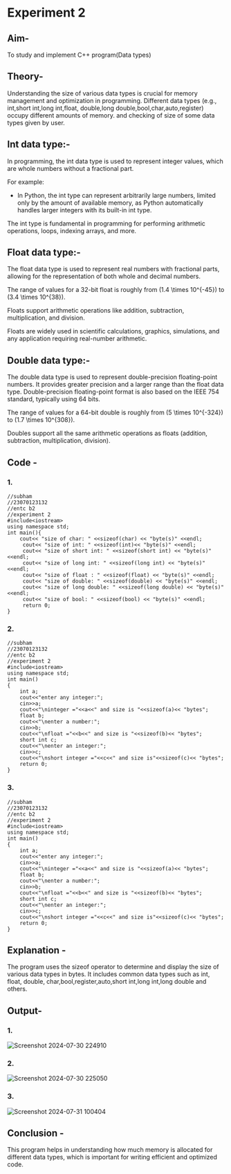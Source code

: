 # Experiment 2
## Aim-
To study and implement C++ program(Data types)

## Theory-
Understanding the size of various data types is crucial for memory management and optimization in programming. 
Different data types (e.g., int,short int,long int,float, double,long double,bool,char,auto,register) occupy different amounts of memory.
and checking of size of some data types given by user.

## Int data type:-
In programming, the int data type is used to represent integer values, which are whole numbers without a fractional part.

For example:
- In Python, the int type can represent arbitrarily large numbers, limited only by the amount of available memory, as Python automatically handles larger integers with its built-in int type.

The int type is fundamental in programming for performing arithmetic operations, loops, indexing arrays, and more.

## Float data type:-
The float data type is used to represent real numbers with fractional parts, allowing for the representation of both whole and decimal numbers. 

The range of values for a 32-bit float is roughly from \(1.4 \times 10^{-45}\) to \(3.4 \times 10^{38}\).

Floats support arithmetic operations like addition, subtraction, multiplication, and division.

Floats are widely used in scientific calculations, graphics, simulations, and any application requiring real-number arithmetic.

## Double data type:-
The double data type is used to represent double-precision floating-point numbers. It provides greater precision and a larger range than the float data type. Double-precision floating-point format is also based on the IEEE 754 standard, typically using 64 bits.

The range of values for a 64-bit double is roughly from \(5 \times 10^{-324}\) to \(1.7 \times 10^{308}\).

Doubles support all the same arithmetic operations as floats (addition, subtraction, multiplication, division).


## Code - 
### 1.
```
//subham
//23070123132
//entc b2
//experiment 2
#include<iostream>
using namespace std;
int main(){
    cout<< "size of char: " <<sizeof(char) << "byte(s)" <<endl;
     cout<< "size of int: " <<sizeof(int)<< "byte(s)" <<endl;
     cout<< "size of short int: " <<sizeof(short int) << "byte(s)" <<endl;
     cout<< "size of long int: " <<sizeof(long int) << "byte(s)" <<endl;
     cout<< "size of float : " <<sizeof(float) << "byte(s)" <<endl;
     cout<< "size of double: " <<sizeof(double) << "byte(s)" <<endl;
     cout<< "size of long double: " <<sizeof(long double) << "byte(s)" <<endl;
     cout<< "size of bool: " <<sizeof(bool) << "byte(s)" <<endl;
     return 0;
}
```

### 2.
```
//subham
//23070123132
//entc b2
//experiment 2
#include<iostream>
using namespace std;
int main()
{
    int a;
    cout<<"enter any integer:";
    cin>>a;
    cout<<"\ninteger ="<<a<<" and size is "<<sizeof(a)<< "bytes";
    float b;
    cout<<"\nenter a number:";
    cin>>b;
    cout<<"\nfloat ="<<b<<" and size is "<<sizeof(b)<< "bytes";
    short int c;
    cout<<"\nenter an integer:";
    cin>>c;
    cout<<"\nshort integer ="<<c<<" and size is"<<sizeof(c)<< "bytes";
    return 0;
}
```

### 3.
```
//subham
//23070123132
//entc b2
//experiment 2
#include<iostream>
using namespace std;
int main()
{
    int a;
    cout<<"enter any integer:";
    cin>>a;
    cout<<"\ninteger ="<<a<<" and size is "<<sizeof(a)<< "bytes";
    float b;
    cout<<"\nenter a number:";
    cin>>b;
    cout<<"\nfloat ="<<b<<" and size is "<<sizeof(b)<< "bytes";
    short int c;
    cout<<"\nenter an integer:";
    cin>>c;
    cout<<"\nshort integer ="<<c<<" and size is"<<sizeof(c)<< "bytes";
    return 0;
}
```

## Explanation - 
The program uses the sizeof operator to determine and display the size of various data types in bytes. It includes common data types such as int, float, double, char,bool,register,auto,short int,long int,long double and others.

## Output-
### 1.
![Screenshot 2024-07-30 224910](https://github.com/user-attachments/assets/30f8b52b-e3ff-429e-a68f-e46d004d86b1)
### 2.
![Screenshot 2024-07-30 225050](https://github.com/user-attachments/assets/444ab374-1c7f-4100-af10-846ba0a8464a)
### 3.
![Screenshot 2024-07-31 100404](https://github.com/user-attachments/assets/af8c1443-8f0a-4b65-b127-50ad76488a55)

## Conclusion - 
This program helps in understanding how much memory is allocated for different data types, which is important for writing efficient and optimized code.
